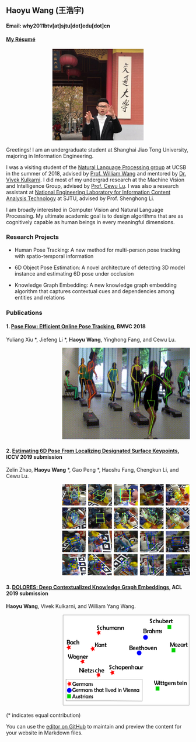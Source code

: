 ## Haoyu Wang (王浩宇)

#### Email: why2011btv[at]sjtu[dot]edu[dot]cn

#### [My Résumé](https://github.com/why2011btv/why2011btv.github.io/blob/master/CV_HAOYU_WANG.pdf)

<div align=center><img src="profile_photo.jpg" alt="drawing" width="250"/></div>

Greetings! I am an undergraduate student at Shanghai Jiao Tong University, majoring in Information Engineering.

I was a visiting student of the [Natural Language Processing group](http://nlp.cs.ucsb.edu) at UCSB in the summer of 2018, advised by [Prof. William Wang](http://cs.ucsb.edu/~william/) and mentored by [Dr. Vivek Kulkarni](https://viveksck.github.io). I did most of my undergrad research at the Machine Vision and Intelligence Group, advised by [Prof. Cewu Lu](http://mvig.sjtu.edu.cn/index.html). I was also a research assistant at [National Engineering Laboratory for Information Content Analysis Technology](http://nelcat.sjtu.edu.cn/index.html) at SJTU, advised by Prof. Shenghong Li.

I am broadly interested in Computer Vision and Natural Language Processing. My ultimate academic goal is to design algorithms that are as cognitively capable as human beings in every meaningful dimensions. 

### Research Projects

- Human Pose Tracking: A new method for multi-person pose tracking with spatio-temporal information

- 6D Object Pose Estimation: A novel architecture of detecting 3D model instance and estimating 6D pose under occlusion

- Knowledge Graph Embedding: A new knowledge graph embedding algorithm that captures contextual cues and dependencies among entities and relations

### Publications

#### 1. [Pose Flow: Efficient Online Pose Tracking](https://arxiv.org/abs/1802.00977), BMVC 2018
Yuliang Xiu *, Jiefeng Li *, __Haoyu Wang__, Yinghong Fang, and Cewu Lu.

<div style="text-align: right"><img src="posetrack2.gif" alt="drawing" width="350" height="250"/></div>

#### 2. [Estimating 6D Pose From Localizing Designated Surface Keypoints](https://arxiv.org/abs/1812.01387), ICCV 2019 submission
Zelin Zhao, __Haoyu Wang__ *, Gao Peng *, Haoshu Fang, Chengkun Li, and Cewu Lu. <div align=right><img src="visual_all.png" alt="drawing" width="350" height="250"/></div>

#### 3. [DOLORES: Deep Contextualized Knowledge Graph Embeddings](https://arxiv.org/abs/1811.00147), ACL 2019 submission
__Haoyu Wang__, Vivek Kulkarni, and William Yang Wang.

<div align=right><img src="place_lived_in.png" alt="drawing" width="350" height="250"/></div>

(* indicates equal contribution)

You can use the [editor on GitHub](https://github.com/why2011btv/why2011btv.github.io/edit/master/index.md) to maintain and preview the content for your website in Markdown files.
